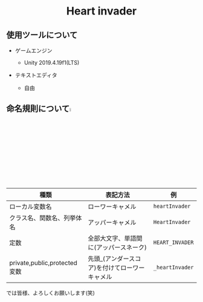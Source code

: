 <h1 align="center">Heart invader</h1>

## 使用ツールについて
- ゲームエンジン
  - Unity 2019.4.19f1(LTS)
  
- テキストエディタ
  - 自由

## 命名規則について<img src="https://try-saki.info/wp/wp-content/uploads/2016/11/ni.jpg" width="5%">
| 種類 | 表記方法 |例|
---|---|---
|ローカル変数名|ローワーキャメル|```heartInvader```|
|クラス名、関数名、列挙体名|アッパーキャメル|```HeartInvader```|
|定数|全部大文字、単語間に(アッパースネーク)|```HEART_INVADER```|
|private,public,protected変数|先頭_(アンダースコア)を付けてローワーキャメル|```_heartInvader```|

では皆様、よろしくお願いします(笑)
